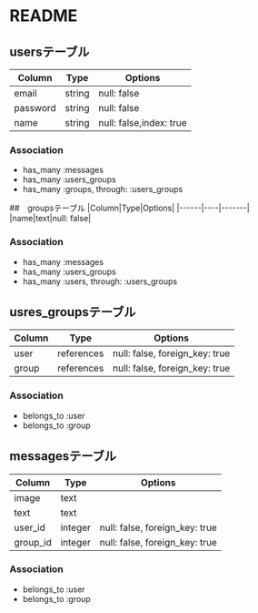 # README

## usersテーブル
|Column|Type|Options|
|------|----|-------|
|email|string|null: false|
|password|string|null: false|
|name|string|null: false,index: true|
### Association
- has_many :messages
- has_many :users_groups
- has_many  :groups,  through:  :users_groups

##　groupsテーブル
|Column|Type|Options|
|------|----|-------|
|name|text|null: false|
### Association
- has_many :messages
- has_many :users_groups
- has_many  :users,  through:  :users_groups

## usres_groupsテーブル
|Column|Type|Options|
|------|----|-------|
|user|references|null: false, foreign_key: true|
|group|references|null: false, foreign_key: true|
### Association
- belongs_to :user
- belongs_to :group

## messagesテーブル
|Column|Type|Options|
|------|----|-------|
|image|text||
|text|text||
|user_id|integer|null: false, foreign_key: true|
|group_id|integer|null: false, foreign_key: true|
### Association
- belongs_to :user
- belongs_to :group
